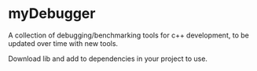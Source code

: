 # myDebugger
 A collection of debugging/benchmarking tools for c++ development, to be updated over time with new tools.
 
 Download lib and add to dependencies in your project to use.
